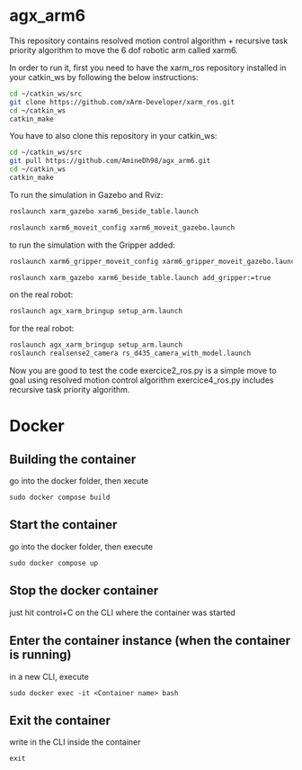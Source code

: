 # agx_arm6
This repository contains resolved motion control algorithm + recursive task priority algorithm to move the 6 dof robotic arm called xarm6.

In order to run it, first you need to have the xarm_ros repository installed in your catkin_ws by following the below instructions:

```bash
cd ~/catkin_ws/src
git clone https://github.com/xArm-Developer/xarm_ros.git
cd ~/catkin_ws 
catkin_make
```

You have to also clone this repository in your catkin_ws:

```bash
cd ~/catkin_ws/src
git pull https://github.com/AmineDh98/agx_arm6.git
cd ~/catkin_ws 
catkin_make
```

To run the simulation in Gazebo and Rviz:

```bash
roslaunch xarm_gazebo xarm6_beside_table.launch

roslaunch xarm6_moveit_config xarm6_moveit_gazebo.launch

```

to run the simulation with the Gripper added:

```bash
roslaunch xarm6_gripper_moveit_config xarm6_gripper_moveit_gazebo.launch

roslaunch xarm_gazebo xarm6_beside_table.launch add_gripper:=true
```

on the real robot:

```bash
roslaunch agx_xarm_bringup setup_arm.launch
```


for the real robot:
```bash
roslaunch agx_xarm_bringup setup_arm.launch
roslaunch realsense2_camera rs_d435_camera_with_model.launch
```
Now you are good to test the code
exercice2_ros.py is a simple move to goal using resolved motion control algorithm
exercice4_ros.py includes recursive task priority algorithm.

# Docker

## Building the container
go into the docker folder, then xecute
```
sudo docker compose build
```

## Start the container
go into the docker folder, then execute
```
sudo docker compose up
```

## Stop the docker container
just hit control+C on the CLI where the container was started

## Enter the container instance (when the container is running)
in a new CLI, execute
```
sudo docker exec -it <Container name> bash
```

## Exit the container
write in the CLI inside the container
```
exit
```


